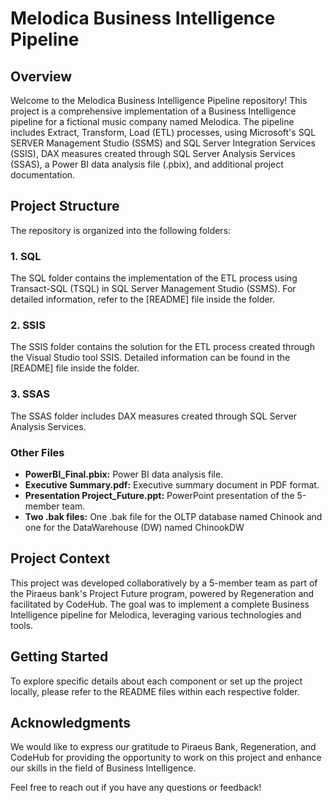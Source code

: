 # Melodica Business Intelligence Pipeline

## Overview

Welcome to the Melodica Business Intelligence Pipeline repository! This project is a comprehensive implementation of a Business Intelligence pipeline for a fictional music company named Melodica. The pipeline includes Extract, Transform, Load (ETL) processes, using Microsoft's SQL SERVER Management Studio (SSMS) and SQL Server Integration Services (SSIS), DAX measures created through SQL Server Analysis Services (SSAS), a Power BI data analysis file (.pbix), and additional project documentation.

## Project Structure

The repository is organized into the following folders:

### 1. SQL

The SQL folder contains the implementation of the ETL process using Transact-SQL (TSQL) in SQL Server Management Studio (SSMS). For detailed information, refer to the [README] file inside the folder.

### 2. SSIS

The SSIS folder contains the solution for the ETL process created through the Visual Studio tool SSIS. Detailed information can be found in the [README] file inside the folder.

### 3. SSAS

The SSAS folder includes DAX measures created through SQL Server Analysis Services.

### Other Files

- **PowerBI_Final.pbix:** Power BI data analysis file.
- **Executive Summary.pdf:** Executive summary document in PDF format.
- **Presentation Project_Future.ppt:** PowerPoint presentation of the 5-member team.
- **Two .bak files:** One .bak file for the OLTP database named Chinook and one for the DataWarehouse (DW) named ChinookDW

## Project Context

This project was developed collaboratively by a 5-member team as part of the Piraeus bank's Project Future program, powered by Regeneration and facilitated by CodeHub. The goal was to implement a complete Business Intelligence pipeline for Melodica, leveraging various technologies and tools.

## Getting Started

To explore specific details about each component or set up the project locally, please refer to the README files within each respective folder.

## Acknowledgments

We would like to express our gratitude to Piraeus Bank, Regeneration, and CodeHub for providing the opportunity to work on this project and enhance our skills in the field of Business Intelligence.

Feel free to reach out if you have any questions or feedback! 
